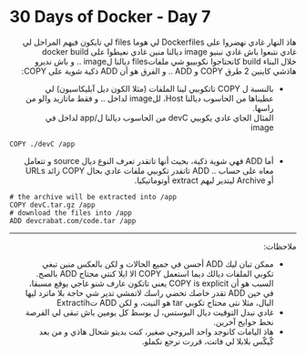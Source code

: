 # 30 Days of Docker - Day 7

<div dir="rtl">
    هاذ النهار غادي نهضروا على Dockerfiles لي هوما files لي تايكون فيهم المراحل لي غادي نتبعوا باش غادي نبنيو image ديالنا منين غادي نعيطوا على docker build<br>
    خلال البناء build كانحتاجوا نكوبييو شي ملفاتfiles ديالنا لimage .. و باش نديرو هاذشي كاينين 2 طرق COPY و ADD .. و الفرق هو أن ADD ذكية شوية على COPY:
</div>

<div dir="rtl"><ul>
    <li>بالنسبة ل COPY تاتكوبيي لينا الملفات (مثلا الكون ديل آبليكاسيون) لي عطيناها من الحاسوب ديالنا Host، للimage لداخل .. و فقط ماتازيد والو من راسها.<br>
    المثال الجاي غادي يكوبيي devC من الحاسوب ديالنا ل/app لداخل في image </li>
</ul></div>

    COPY ./devC /app 

<div dir="rtl"><ul>
    <li>    أما ADD فهي شوية ذكية، بحيث أنها تاتقدر تعرف النوع ديال source و تتعامل معاه على حساب .. ADD تاتقدر تكوبيي ملفات عادي بحال COPY زائد URLs أو Archive ليتدير ليهم extract أوتوماتيكيا.</li>
</ul></div>

    # the archive will be extracted into /app
    COPY devC.tar.gz /app  
    # download the files into /app
    ADD devcrabat.com/code.tar /app

---
<div dir="rtl">ملاحظات:
    <ul>
        <li>ممكن تبان ليك ADD أحسن في جميع الحالات و لكن بالعكس منين تبغي تكوبي الملفات ديالك ديما استعمل COPY الا ايلا كنتي محتاج ADD بالصح. السبب هو أن COPY is explicit يعني تاتكون عارف شنو غاجي يوقع مسبقا، في حين ADD تقدر خاصك تحضي راسك لاتمشي تدير شي حاجة بلا ماترد ليها البال، مثلا نتى محتاج تكوبي tar هو النيت، و لكن ADD تExtractih</li>
        <li>غادي نبدل التوقيت ديال البوستس، ل بوسط كل يومين باش تبقى لي الفرصة نحط حوايج آخرين.</li>
        <li>هاذ اليامات كانوجد واحد البروجي صغير، كنت بديتو شحال هاذي و من بعد كّيكّس بلابلا لي فاتت، قررت نرجع نكملو.</li>
    </ul>   
</div>
